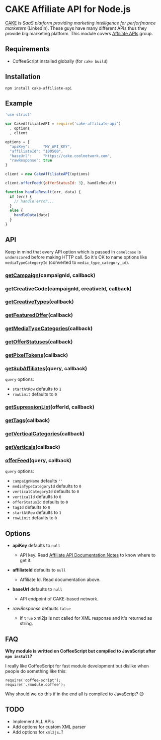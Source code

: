 CAKE Affiliate API for Node.js
=======================

[CAKE](http://getcake.com) is _SaaS platform providing marketing intelligence for perforfmance marketers_ (LinkedIn). These guys have many 
different APIs thus they provide big marketing platform. This module covers [Affiliate APIs](https://support.getcake.com/hc/en-us/sections/200129250-AFFILIATE-API-Documentation) group.

## Requirements

* CoffeeScript installed globally (for `cake build`)

## Installation

    npm install cake-affiliate-api

## Example

```js
'use strict'

var CakeAffiliateAPI = require('cake-affiliate-api')
  , options
  , client

options = {
  "apiKey":      "MY_API_KEY",
  "affiliateId": "100500",
  "baseUrl":     "https://cake.coolnetwork.com",
  "rawResponse": true
}

client = new CakeAffiliateAPI(options)

client.offerFeed({offerStatusId: 3}, handleResult)

function handleResult(err, data) {
  if (err) {
    // handle error...
  }
  else {
    handleData(data)
  }
}
```

## API

Keep in mind that every API option which is passed in `camelcase` is `underscore`d before making HTTP call. So it's OK to name options like `mediaTypeCategoryId` (converted to `media_type_category_id`).

### [getCampaign](https://support.getcake.com/hc/en-us/articles/200705940--Offers-GetCampaign-V2-Affiliate)(campaignId, callback)

### [getCreativeCode](https://support.getcake.com/hc/en-us/articles/200705950--Offers-GetCreativeCode-V2-Affiliate)(campaignId, creativeId, callback)

### [getCreativeTypes](https://support.getcake.com/hc/en-us/articles/200706350--Offers-GetCreativeTypes-V2-Affiliate)(callback)

### [getFeaturedOffer](https://support.getcake.com/hc/en-us/articles/200706360--Offers-GetFeaturedOffer-V2-Affiliate)(callback)

### [getMediaTypeCategories](https://support.getcake.com/hc/en-us/articles/200706370--Offers-GetMediaTypeCategories-V2-Affiliate)(callback)

### [getOfferStatuses](https://support.getcake.com/hc/en-us/articles/200706380--Offers-GetOfferStatuses-V2-Affiliate)(callback)

### [getPixelTokens](https://support.getcake.com/hc/en-us/articles/200705960--Offers-GetPixelTokens-V2-Affiliate)(callback)

### [getSubAffiliates](https://support.getcake.com/hc/en-us/articles/200706390--Offers-GetSubAffiliates-V2-Affiliate)(query, callback)

`query` options:

* `startAtRow` defaults to `1`
* `rowLimit` defaults to `0`

### [getSupressionList](https://support.getcake.com/hc/en-us/articles/200705970--Offers-GetSuppressionList-V2-Affiliate)(offerId, callback)

### [getTags](https://support.getcake.com/hc/en-us/articles/200706400--Offers-GetTags-V2-Affiliate)(callback)

### [getVerticalCategories](https://support.getcake.com/hc/en-us/articles/200705980--Offers-GetVerticalCategories-V2-Affiliate)(callback)

### [getVerticals](https://support.getcake.com/hc/en-us/articles/200705990--Offers-GetVerticals-V2-Affiliate)(callback)

### [offerFeed](https://support.getcake.com/hc/en-us/articles/200704910--Offers-OfferFeed-V4-Affiliate)(query, callback)

`query` options:

* `campaignName` defaults `''`
* `mediaTypeCategoryId` defaults to `0`
* `verticalCategoryId` defaults to `0`
* `verticalId` defaults to `0`
* `offerStatusId` defaults to `0`
* `tagId` defaults to `0`
* `startAtRow` defaults to `1`
* `rowLimit` defaults to `0`

## Options

* **apiKey** defaults to `null`

    * API key. Read [Affiliate API Documentation Notes](https://support.getcake.com/hc/en-us/articles/202456680-Affiliate-API-Documentation-Notes) to know where to get it.

* **affiliateId** defaults to `null`

    * Affiliate Id. Read documentation above.

* **baseUrl** defaults to `null`

    * API endpoint of CAKE-based network.

* _rawResponse_ defaults `false`

    * If `true` xml2js is not called for XML response and it's returned as string.

## FAQ

**Why module is writted on CoffeeScript but compiled to JavaScript after `npm install`?**

I really like CoffeeScript for fast module development but dislike when people do something like this:

    require('coffee-script');
    require('./module.coffee');

Why should we do this if in the end all is compiled to JavaScript? :wink:

## TODO

* Implement ALL APIs
* Add options for custom XML parser
* Add options for `xml2js`..?
